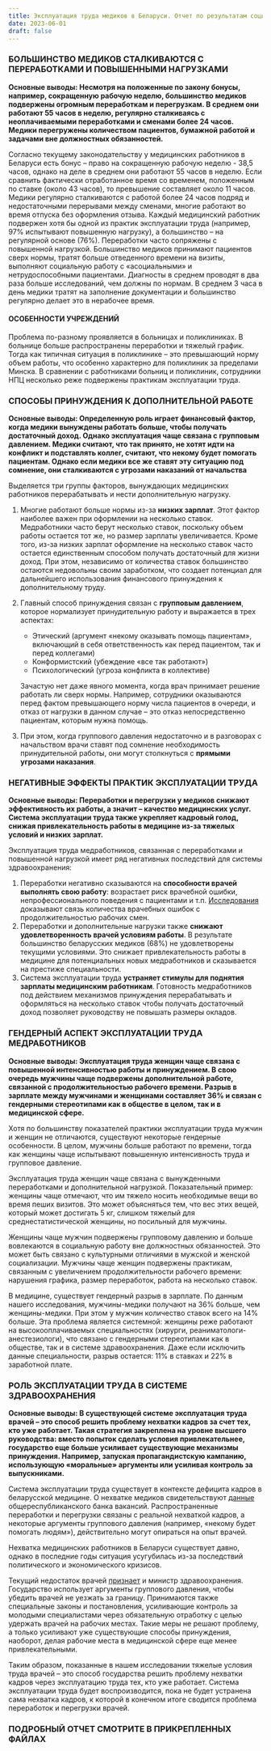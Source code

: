 ```yaml
---
title: Эксплуатация труда медиков в Беларуси. Отчет по результатам социологического исследования
date: 2023-06-01
draft: false
---
```


### БОЛЬШИНСТВО МЕДИКОВ СТАЛКИВАЮТСЯ С ПЕРЕРАБОТКАМИ И ПОВЫШЕННЫМИ НАГРУЗКАМИ

**Основные выводы: Несмотря на положенные по закону бонусы, например, сокращенную рабочую неделю, большинство медиков
подвержены огромным переработкам и перегрузкам. В среднем они работают 55 часов в неделю, регулярно
сталкиваясь с неоплачиваемыми переработками и сменами более 24 часов. Медики перегружены количеством
пациентов, бумажной работой и задачами вне должностных обязанностей.**

Согласно текущему законодательству у медицинских работников в Беларуси есть бонус – право на сокращенную рабочую неделю - 38,5 часов, однако на деле в
среднем они работают 55 часов в неделю. Если сравнить фактически отработанное время со временем, положенным по ставке (около 43 часов), то
превышение составляет около 11 часов. Медики регулярно сталкиваются с работой более 24 часов подряд и недостаточными перерывами между сменами,
многие работают во время отпуска без оформления отзыва. Каждый медицинский работник подвержен хотя бы одной из практик эксплуатации
труда (например, 97% испытывают повышенную нагрузку), а большинство – на регулярной основе (76%).
Переработки часто сопряжены с повышенной нагрузкой. Большинство медиков принимают пациентов сверх нормы, тратят больше отведенного времени на
визиты, выполняют социальную работу с «асоциальными» и нетрудоспособными пациентами. Диагносты в среднем проводят в два раза больше исследований,
чем должны по нормам. В среднем 3 часа в день медики тратят на заполнение документации и большинство регулярно делает это в нерабочее время.

#### ОСОБЕННОСТИ УЧРЕЖДЕНИЙ
Проблема по-разному проявляется в больницах и поликлиниках. В больнице больше распространены переработки и тяжелый график. Тогда как типичная
ситуация в поликлинике – это превышающий норму объем работы, что особенно характерно для поликлиник за пределами Минска. В сравнении с работниками
больниц и поликлиник, сотрудники НПЦ несколько реже подвержены практикам эксплуатации труда.


### СПОСОБЫ ПРИНУЖДЕНИЯ К ДОПОЛНИТЕЛЬНОЙ РАБОТЕ

**Основные выводы: Определенную роль играет финансовый фактор, когда медики вынуждены
работать больше, чтобы получать достаточный доход. Однако эксплуатация чаще связана с групповым
давлением. Медики считают, что так принято, не хотят идти на конфликт и подставлять коллег,
считают, что некому будет помогать пациентам. Однако если медики все же ставят эту ситуацию под
сомнение, они сталкиваются с угрозами наказаний от начальства**

Выделяется три группы факторов, вынуждающих медицинских работников перерабатывать и нести 
дополнительную нагрузку.

1. Многие работают больше нормы из-за **низких зарплат**. Этот фактор наиболее
   важен при оформлении на несколько ставок. Медработники часто берут
   несколько ставок, поскольку объем работы остается тот же, но размер зарплаты
   увеличивается. Кроме того, из-за низких зарплат оформление на несколько ставок
   часто остается единственным способом получать достаточный для жизни доход.
   При этом, независимо от количества ставок большинство остаются недовольны
   своим заработком, что создает потенциал для дальнейшего использования
   финансового принуждения к дополнительному труду.
2. Главный способ принуждения связан с **групповым давлением**, которое
   нормализует принудительную работу и выражается в трех аспектах:
   - Этический (аргумент «некому оказывать помощь пациентам», включающий в
   себя ответственность как перед пациентом, так и перед коллегами)
   - Конформистский (убеждение «все так работают»)
   - Психологический (угроза конфликта в коллективе)

   Зачастую нет даже явного момента, когда врач принимает решение работать ли
   сверх нормы. Например, сотрудники оказываются перед фактом превышающего
   норму числа пациентов в очереди, и отказ от нагрузки в данном случае – это отказ
   непосредственно пациентам, которым нужна помощь.

3. При этом, когда группового давления недостаточно и в разговорах с
   начальством врачи ставят под сомнение необходимость принудительной работы,
   они могут столкнуться с **прямыми угрозами наказания**.

### НЕГАТИВНЫЕ ЭФФЕКТЫ ПРАКТИК ЭКСПЛУАТАЦИИ ТРУДА

**Основные выводы: Переработки и перегрузки у медиков снижают эффективность их работы, а значит – качество
медицинских услуг. Система эксплуатации труда также укрепляет кадровый голод,
снижая привлекательность работы в медицине из-за тяжелых условий и низких зарплат.**

Эксплуатация труда медработников, связанная с переработками и повышенной
нагрузкой имеет ряд негативных последствий для системы здравоохранения:
1) Переработки негативно сказываются на **способности врачей выполнять
   свою работу**: возрастает риск врачебной ошибки, непрофессионального
   поведения с пациентами и т.п. [Исследования](https://pubmed.ncbi.nlm.nih.gov/20043622/) доказывают связь количества
   врачебных ошибок с продолжительностью рабочих смен.
2) Переработки и дополнительные нагрузки также **снижают удовлетворенность
   врачей условиям работы**. В результате большинство беларусских медиков
   (68%) не удовлетворены текущими условиями. Это снижает привлекательность
   работы в медицине для потенциальных новых медработников и сказывается на
   престиже специальности.
3) Система эксплуатации труда **устраняет стимулы для поднятия зарплаты
   медицинским работникам**. Готовность медработников под действием механизмов
   принуждения перерабатывать и оформляться на несколько ставок чтобы
   получать достаточный доход позволяет руководству не повышать размеры
   окладов.

### ГЕНДЕРНЫЙ АСПЕКТ ЭКСПЛУАТАЦИИ ТРУДА МЕДРАБОТНИКОВ

**Основные выводы: Эксплуатация труда женщин чаще связана с повышенной интенсивностью работы и принуждением. 
В свою очередь мужчины чаще подвержены дополнительной работе, связанной с продолжительностью
рабочего времени. Разрыв в зарплате между мужчинами и женщинами составляет 36% и связан с
гендерными стереотипами как в обществе в целом, так и в медицинской сфере.**

Хотя по большинству показателей практики эксплуатации труда мужчин и женщин
не отличаются, существуют некоторые гендерные особенности. В целом, мужчины
больше работают по времени, тогда как женщины чаще испытывают повышенную
интенсивность труда и групповое давление.

Эксплуатация труда женщин чаще связана с вынужденными переработками и
дополнительной нагрузкой. Показательный пример: женщины чаще отмечают, что
им тяжело носить необходимые вещи во время пеших визитов. Это может
объясняться тем, что вес этих вещей, который может достигать 5 кг, слишком
тяжелый для среднестатистической женщины, но посильный для мужчины.

Женщины чаще мужчин подвержены групповому давлению и больше вовлекаются
в социальную работу вне должностных обязанностей. Это может быть связано с
культурными отличиями в мужской и женской социализации.
Мужчины чаще женщин подвержены практикам, связанным с увеличением
продолжительности рабочего времени: нарушения графика, размер переработок,
работа на несколько ставок.

В медицине, существует гендерный разрыв в зарплате. По данным нашего
исследования, мужчины-медики получают на 36% больше, чем женщины-медики.
При этом у мужчин количество ставок всего на 14% больше. Эта проблема
является системной: женщины реже работают на высокооплачиваемых
специальностях (хирурги, реаниматологи-анестезиологи), что связано с
гендерными стереотипами как в обществе, так и в системе здравоохранения.
Даже если исключить данные специальности, разрыв остается: 11% в ставках и
22% в заработной плате.

### РОЛЬ ЭКСПЛУАТАЦИИ ТРУДА В СИСТЕМЕ ЗДРАВООХРАНЕНИЯ

**Основные выводы: В существующей системе эксплуатация труда врачей – это способ решить
проблему нехватки кадров за счет тех, кто уже работает. Такая стратегия закреплена на уровне
высшего руководства: вместо попыток сделать условия привлекательнее, государство еще больше
усиливает существующие механизмы принуждения. Например, запуская пропагандистскую
кампанию, использующую «моральные» аргументы или усиливая контроль за выпускниками.**

Система эксплуатации труда существует в контексте дефицита кадров в
беларусской медицине. О нехватке медиков свидетельствуют [данные](https://gsz.gov.by/registration/vacancy-search/?profession=%D0%B2%D1%80%D0%B0%D1%87&business_entity=&region=&salary_min=&salary_max=&work_mode=&employment_nature=&education=&workplace_category=&search_period=0&paginate_by=&sort_by=&extended_search=)
общереспубликанского банка вакансий. Распространенные переработки и
перегрузки связаны с реальной нехваткой кадров, а некоторые аргументы
группового давления (например, «некому будет помогать людям»), действительно
могут опираться на опыт врачей.

Нехватка медицинских работников в Беларуси существует давно, однако в
последние годы ситуация усугубилась из-за последствий политического и
экономического кризисов.

Текущий недостаток врачей [признает](https://news.zerkalo.io/life/41402.html) и министр здравоохранения. Государство
использует аргументы группового давления, чтобы убедить врачей не уезжать за
границу. Принимаются также специальные законы и постановления, усиливающие
контроль за молодыми специалистами через обязательную отработку с целью
удержать врачей на рабочих местах. Такие меры не решают проблему, а только
усиливают уже существующие способы принуждения, наоборот, делая рабочие
места в медицинской сфере еще менее привлекательными.

Таким образом, показанные в нашем исследовании тяжелые условия труда
врачей – это способ государства решить проблему нехватки кадров через
эксплуатацию труда тех, кто уже работает. Система эксплуатации труда будет
воспроизводится, пока не будет устранена сама нехватка кадров, к которой в
конечном итоге сводится проблема переработок и перегрузки врачей.


### ПОДРОБНЫЙ ОТЧЕТ СМОТРИТЕ В ПРИКРЕПЛЕННЫХ ФАЙЛАХ